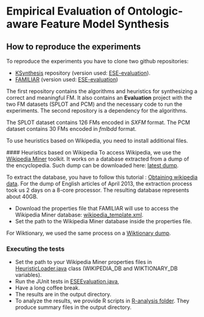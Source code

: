 # Empirical Evaluation of Ontologic-aware Feature Model Synthesis 

## How to reproduce the experiments

To reproduce the experiments you have to clone two github repositories:
* [KSynthesis](https://github.com/gbecan/FOReverSE-KSynthesis) repository (version used: [ESE-evaluation](https://github.com/gbecan/FOReverSE-KSynthesis/releases/tag/ESE-evaluation)).
* [FAMILIAR](https://github.com/FAMILIAR-project/familiar-language) (version used: [ESE-evaluation](https://github.com/FAMILIAR-project/familiar-language/releases/tag/ESE-evaluation))

The first repository contains the algorithms and heuristics for synthesizing a correct and meaningful FM. It also contains an __Evaluation__ project with the two FM datasets (SPLOT and PCM) and the necessary code to run the experiments.
The second repository is a dependency for the algorithms.

The SPLOT dataset contains 126 FMs encoded in _SXFM_ format.
The PCM dataset contains 30 FMs encoded in _fmlbdd_ format.

To use heuristics based on Wikipedia, you need to install additional files.

#### Heuristics based on Wikipedia
To access Wikipedia, we use the [Wikipedia Miner](http://wikipedia-miner.cms.waikato.ac.nz/) toolkit.
It works on a database extracted from a dump of the encyclopedia. 
Such dump can be downloaded here: [latest dump](http://download.wikimedia.org/enwiki/latest/enwiki-latest-pages-articles.xml.bz2).

To extract the database, you have to follow this tutorial : [Obtaining wikipedia data](https://github.com/dnmilne/wikipediaminer/wiki/Obtaining-wikipedia-data).
For the dump of English articles of April 2013, the extraction process took us 2 days on a 8-core processor. The resulting database represents about 40GB.

* Download the properties file that FAMILIAR will use to access the Wikipedia Miner database: [wikipedia_template.xml](wikipedia_template.xml).
* Set the path to the Wikipedia Miner database inside the properties file.

For Wiktionary, we used the same process on a [Wiktionary dump](http://dumps.wikimedia.org/enwiktionary/latest/enwiktionary-latest-pages-articles.xml.bz2).

### Executing the tests
* Set the path to your Wikipedia Miner properties files in [HeuristicLoader.java](https://github.com/gbecan/FOReverSE-KSynthesis/blob/master/Evaluation/src/foreverse/ksynthesis/evaluation/commons/HeuristicLoader.java) class (WIKIPEDIA_DB and WIKTIONARY_DB variables).
* Run the JUnit tests in 
[ESEEvaluation.java](https://github.com/gbecan/FOReverSE-KSynthesis/blob/master/Evaluation/src/foreverse/ksynthesis/evaluation/ese/ESEEvaluation.java), 
* Have a long coffee break.
* The results are in the output directory.
* To analyze the results, we provide R scripts in [R-analysis folder](https://github.com/gbecan/FOReverSE-KSynthesis/tree/master/Evaluation/R-analysis). They produce summary files in the output directory.
